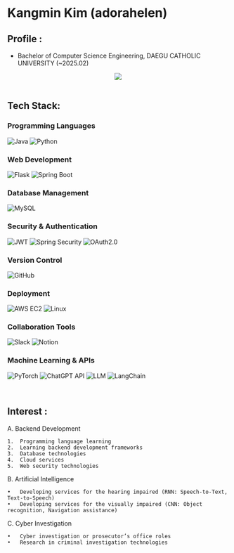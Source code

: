 

# Kangmin Kim (adorahelen)

## Profile : 
- Bachelor of Computer Science Engineering,
  DAEGU CATHOLIC UNIVERSITY (~2025.02)



<div align="center">
  <a href="mailto:adorahelenmin@gmail.com"><img src="https://img.shields.io/badge/Gmail-EA4335?style=for-the-badge&logo=Gmail&logoColor=white" /></a>
</div>
</br>
  


## Tech Stack:

### Programming Languages
![Java](https://img.shields.io/badge/Java-007396?style=for-the-badge&logo=java&logoColor=white)
![Python](https://img.shields.io/badge/Python-3776AB?style=for-the-badge&logo=python&logoColor=white)

### Web Development
![Flask](https://img.shields.io/badge/Flask-000000?style=for-the-badge&logo=flask&logoColor=white)
![Spring Boot](https://img.shields.io/badge/Spring%20Boot-6DB33F?style=for-the-badge&logo=spring-boot&logoColor=white)

### Database Management
![MySQL](https://img.shields.io/badge/MySQL-4479A1?style=for-the-badge&logo=mysql&logoColor=white)

### Security & Authentication
![JWT](https://img.shields.io/badge/JWT-000000?style=for-the-badge&logo=json-web-tokens&logoColor=white)
![Spring Security](https://img.shields.io/badge/Spring%20Security-6DB33F?style=for-the-badge&logo=spring-security&logoColor=white)
![OAuth2.0](https://img.shields.io/badge/OAuth2.0-4285F4?style=for-the-badge&logo=google&logoColor=white)

### Version Control
![GitHub](https://img.shields.io/badge/GitHub-181717?style=for-the-badge&logo=github&logoColor=white)

### Deployment
![AWS EC2](https://img.shields.io/badge/AWS%20EC2-232F3E?style=for-the-badge&logo=amazon-aws&logoColor=white)
![Linux](https://img.shields.io/badge/Linux-0078D6?style=for-the-badge&logo=linux&logoColor=white)

### Collaboration Tools
![Slack](https://img.shields.io/badge/Slack-4A154B?style=for-the-badge&logo=slack&logoColor=white)
![Notion](https://img.shields.io/badge/Notion-000000?style=for-the-badge&logo=notion&logoColor=white)

### Machine Learning & APIs
![PyTorch](https://img.shields.io/badge/PyTorch-EE4C2C?style=for-the-badge&logo=pytorch&logoColor=white)
![ChatGPT API](https://img.shields.io/badge/ChatGPT%20API-00C300?style=for-the-badge&logo=openai&logoColor=white)
![LLM](https://img.shields.io/badge/LLM-0099FF?style=for-the-badge&logo=knowledge-graph&logoColor=white)
![LangChain](https://img.shields.io/badge/LangChain-FFD700?style=for-the-badge&logo=logic&logoColor=black)

</div>
</br>


## Interest :

A. Backend Development

	1.	Programming language learning
	2.	Learning backend development frameworks
	3.	Database technologies
	4.	Cloud services
	5.	Web security technologies
 

B. Artificial Intelligence

	•	Developing services for the hearing impaired (RNN: Speech-to-Text, Text-to-Speech)
	•	Developing services for the visually impaired (CNN: Object recognition, Navigation assistance)


C. Cyber Investigation

	•	Cyber investigation or prosecutor’s office roles
	•	Research in criminal investigation technologies


</div>
</br>


